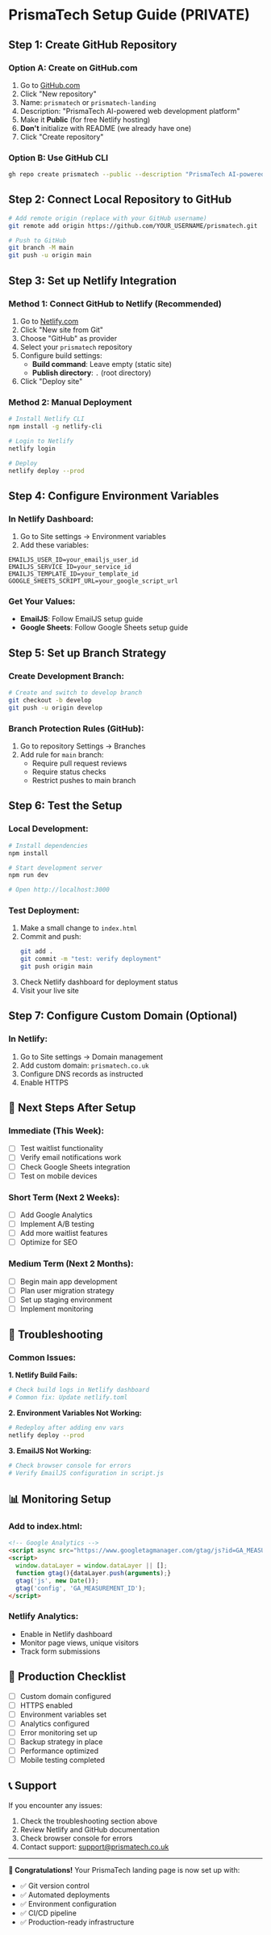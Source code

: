 # PrismaTech Setup Guide (PRIVATE)

## **Step 1: Create GitHub Repository**

### **Option A: Create on GitHub.com**
1. Go to [GitHub.com](https://github.com)
2. Click "New repository"
3. Name: `prismatech` or `prismatech-landing`
4. Description: "PrismaTech AI-powered web development platform"
5. Make it **Public** (for free Netlify hosting)
6. **Don't** initialize with README (we already have one)
7. Click "Create repository"

### **Option B: Use GitHub CLI**
```bash
gh repo create prismatech --public --description "PrismaTech AI-powered web development platform"
```

## **Step 2: Connect Local Repository to GitHub**

```bash
# Add remote origin (replace with your GitHub username)
git remote add origin https://github.com/YOUR_USERNAME/prismatech.git

# Push to GitHub
git branch -M main
git push -u origin main
```

## **Step 3: Set up Netlify Integration**

### **Method 1: Connect GitHub to Netlify (Recommended)**
1. Go to [Netlify.com](https://netlify.com)
2. Click "New site from Git"
3. Choose "GitHub" as provider
4. Select your `prismatech` repository
5. Configure build settings:
   - **Build command**: Leave empty (static site)
   - **Publish directory**: `.` (root directory)
6. Click "Deploy site"

### **Method 2: Manual Deployment**
```bash
# Install Netlify CLI
npm install -g netlify-cli

# Login to Netlify
netlify login

# Deploy
netlify deploy --prod
```

## **Step 4: Configure Environment Variables**

### **In Netlify Dashboard:**
1. Go to Site settings → Environment variables
2. Add these variables:

```
EMAILJS_USER_ID=your_emailjs_user_id
EMAILJS_SERVICE_ID=your_service_id  
EMAILJS_TEMPLATE_ID=your_template_id
GOOGLE_SHEETS_SCRIPT_URL=your_google_script_url
```

### **Get Your Values:**
- **EmailJS**: Follow EmailJS setup guide
- **Google Sheets**: Follow Google Sheets setup guide

## **Step 5: Set up Branch Strategy**

### **Create Development Branch:**
```bash
# Create and switch to develop branch
git checkout -b develop
git push -u origin develop
```

### **Branch Protection Rules (GitHub):**
1. Go to repository Settings → Branches
2. Add rule for `main` branch:
   - Require pull request reviews
   - Require status checks
   - Restrict pushes to main branch

## **Step 6: Test the Setup**

### **Local Development:**
```bash
# Install dependencies
npm install

# Start development server
npm run dev

# Open http://localhost:3000
```

### **Test Deployment:**
1. Make a small change to `index.html`
2. Commit and push:
   ```bash
   git add .
   git commit -m "test: verify deployment"
   git push origin main
   ```
3. Check Netlify dashboard for deployment status
4. Visit your live site

## **Step 7: Configure Custom Domain (Optional)**

### **In Netlify:**
1. Go to Site settings → Domain management
2. Add custom domain: `prismatech.co.uk`
3. Configure DNS records as instructed
4. Enable HTTPS

## **🎯 Next Steps After Setup**

### **Immediate (This Week):**
- [ ] Test waitlist functionality
- [ ] Verify email notifications work
- [ ] Check Google Sheets integration
- [ ] Test on mobile devices

### **Short Term (Next 2 Weeks):**
- [ ] Add Google Analytics
- [ ] Implement A/B testing
- [ ] Add more waitlist features
- [ ] Optimize for SEO

### **Medium Term (Next 2 Months):**
- [ ] Begin main app development
- [ ] Plan user migration strategy
- [ ] Set up staging environment
- [ ] Implement monitoring

## **🔧 Troubleshooting**

### **Common Issues:**

**1. Netlify Build Fails:**
```bash
# Check build logs in Netlify dashboard
# Common fix: Update netlify.toml
```

**2. Environment Variables Not Working:**
```bash
# Redeploy after adding env vars
netlify deploy --prod
```

**3. EmailJS Not Working:**
```bash
# Check browser console for errors
# Verify EmailJS configuration in script.js
```

## **📊 Monitoring Setup**

### **Add to index.html:**
```html
<!-- Google Analytics -->
<script async src="https://www.googletagmanager.com/gtag/js?id=GA_MEASUREMENT_ID"></script>
<script>
  window.dataLayer = window.dataLayer || [];
  function gtag(){dataLayer.push(arguments);}
  gtag('js', new Date());
  gtag('config', 'GA_MEASUREMENT_ID');
</script>
```

### **Netlify Analytics:**
- Enable in Netlify dashboard
- Monitor page views, unique visitors
- Track form submissions

## **🚀 Production Checklist**

- [ ] Custom domain configured
- [ ] HTTPS enabled
- [ ] Environment variables set
- [ ] Analytics configured
- [ ] Error monitoring set up
- [ ] Backup strategy in place
- [ ] Performance optimized
- [ ] Mobile testing completed

## **📞 Support**

If you encounter any issues:
1. Check the troubleshooting section above
2. Review Netlify and GitHub documentation
3. Check browser console for errors
4. Contact support: support@prismatech.co.uk

---

**🎉 Congratulations!** Your PrismaTech landing page is now set up with:
- ✅ Git version control
- ✅ Automated deployments
- ✅ Environment configuration
- ✅ CI/CD pipeline
- ✅ Production-ready infrastructure
